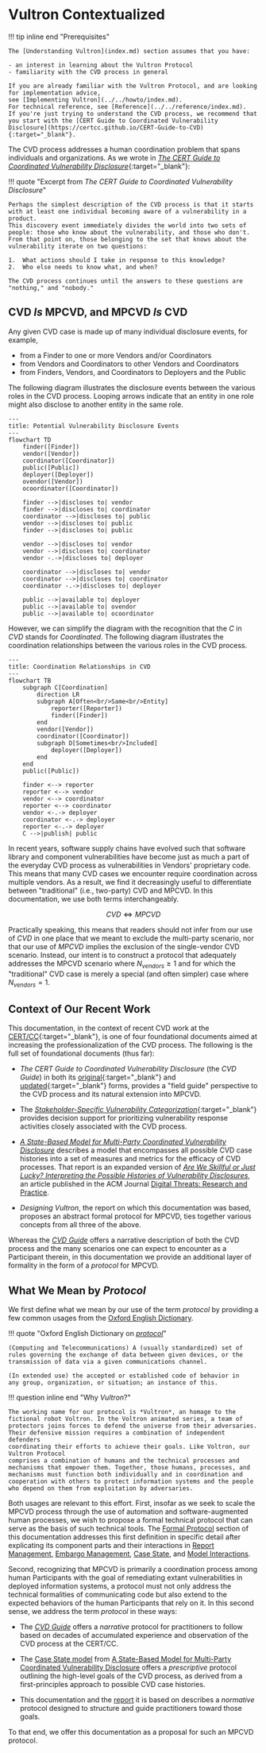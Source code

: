 # Vultron Contextualized

!!! tip inline end "Prerequisites"

    The [Understanding Vultron](index.md) section assumes that you have:
    
    - an interest in learning about the Vultron Protocol
    - familiarity with the CVD process in general

    If you are already familiar with the Vultron Protocol, and are looking for implementation advice, 
    see [Implementing Vultron](../../howto/index.md).
    For technical reference, see [Reference](../../reference/index.md).
    If you're just trying to understand the CVD process, we recommend that you start with the [CERT Guide to Coordinated Vulnerability Disclosure](https://certcc.github.io/CERT-Guide-to-CVD){:target="_blank"}.

The CVD process
addresses a human coordination problem that spans individuals and
organizations. As we wrote in [*The CERT* *Guide to Coordinated
Vulnerability Disclosure*](https://certcc.github.io/CERT-Guide-to-CVD){:target="_blank"}:

!!! quote "Excerpt from *The CERT Guide to Coordinated Vulnerability Disclosure*"

    Perhaps the simplest description of the CVD process is that it starts with at least one individual becoming aware of a vulnerability in a product.
    This discovery event immediately divides the world into two sets of people: those who know about the vulnerability, and those who don't.
    From that point on, those belonging to the set that knows about the vulnerability iterate on two questions:

    1.  What actions should I take in response to this knowledge?
    2.  Who else needs to know what, and when?
    
    The CVD process continues until the answers to these questions are "nothing," and "nobody."

## CVD *Is* MPCVD, and MPCVD *Is* CVD

Any given CVD case is made up of many individual disclosure events, for example,

- from a Finder to one or more Vendors and/or Coordinators
- from Vendors and Coordinators to other Vendors and Coordinators
- from Finders, Vendors, and Coordinators to Deployers and the Public

The following diagram illustrates the disclosure events between the various roles in the CVD process.
Looping arrows indicate that an entity in one role might also disclose to another entity in the same role.

```mermaid
---
title: Potential Vulnerability Disclosure Events
---
flowchart TD
    finder([Finder])
    vendor([Vendor])
    coordinator([Coordinator])
    public([Public])
    deployer([Deployer])
    ovendor([Vendor])
    ocoordinator([Coordinator])
    
    finder -->|discloses to| vendor
    finder -->|discloses to| coordinator
    coordinator -->|discloses to| public
    vendor -->|discloses to| public
    finder -->|discloses to| public
    
    vendor -->|discloses to| vendor
    vendor -->|discloses to| coordinator
    vendor -.->|discloses to| deployer

    coordinator -->|discloses to| vendor
    coordinator -->|discloses to| coordinator
    coordinator -.->|discloses to| deployer
    
    public -->|available to| deployer
    public -->|available to| ovendor
    public -->|available to| ocoordinator
```

However, we can simplify the diagram with the recognition that the *C* in *CVD* stands for *Coordinated*.
The following diagram illustrates the coordination relationships between the various roles in the CVD process.

```mermaid
---
title: Coordination Relationships in CVD
---
flowchart TB
    subgraph C[Coordination]
        direction LR
        subgraph A[Often<br/>Same<br/>Entity]
            reporter([Reporter])
            finder([Finder])
        end
        vendor([Vendor])
        coordinator([Coordinator])
        subgraph D[Sometimes<br/>Included]
            deployer([Deployer])
        end
    end
    public([Public])
    
    finder <--> reporter
    reporter <--> vendor
    vendor <--> coordinator
    reporter <--> coordinator
    vendor <-.-> deployer
    coordinator <-.-> deployer
    reporter <-.-> deployer
    C -->|publish| public
```

In recent years, software supply chains have evolved such that software library and component vulnerabilities have
become just as much a part of the everyday CVD process as vulnerabilities in Vendors' proprietary code.
This means that many CVD cases we encounter require coordination across multiple vendors.
As a result, we find it decreasingly useful to differentiate between "traditional" (i.e., two-party) CVD and MPCVD.
In this documentation, we use both terms interchangeably.

$$CVD \iff MPCVD$$

Practically speaking, this means that readers should not infer from our use of *CVD* in one place that we meant to
exclude the multi-party scenario, nor that our use of *MPCVD* implies the exclusion of the single-vendor CVD scenario.
Instead, our intent is to construct a protocol that adequately addresses the MPCVD scenario where
$N_{vendors} \geq 1$
and for which the "traditional" CVD case is merely a special (and often simpler) case where
$N_{vendors} = 1$.

## Context of Our Recent Work

This documentation, in the context of recent CVD work at the
[CERT/CC](https://www.sei.cmu.edu/about/divisions/cert/index.cfm){:target="_blank"},
is one of four foundational documents aimed at increasing the
professionalization of the CVD process. The following is the full set of
foundational documents (thus far):

- *The CERT Guide to Coordinated Vulnerability Disclosure* (the
    *CVD Guide*) in both its [original](https://resources.sei.cmu.edu/library/asset-view.cfm?assetid=503330){:target="_blank"}
    and [updated](https://certcc.github.io/CERT-Guide-to-CVD){:target="_blank"} forms, provides a "field guide" perspective to the
    CVD process and its natural extension into MPCVD.

- The [*Stakeholder-Specific Vulnerability Categorization*](https://github.com/CERTCC/SSVC){:target="_blank"}
    provides decision support for prioritizing vulnerability response activities
    closely associated with the CVD process.

- [*A State-Based Model for Multi-Party Coordinated Vulnerability Disclosure*](https://resources.sei.cmu.edu/library/asset-view.cfm?assetid=735513)
    describes a model that encompasses all possible CVD case histories into a set of measures and metrics for the
    efficacy of CVD processes. That report is an expanded version of [*Are We Skillful or Just Lucky? Interpreting the Possible
    Histories of Vulnerability Disclosures*](https://dl.acm.org/doi/10.1145/3477431), an article published in the ACM Journal [Digital Threats: Research and Practice](https://dl.acm.org/journal/dtrap).

- *Designing Vultron*, the report on which this documentation was based, proposes an abstract formal protocol for
    MPCVD, ties together various concepts from all three of the above.

Whereas the [*CVD Guide*](https://certcc.github.io/CERT-Guide-to-CVD) offers a narrative description of both the CVD
process and the many scenarios one can expect to encounter as a Participant therein, in this documentation we provide an
additional layer of formality in the form of a *protocol* for MPCVD.

## What We Mean by *Protocol*

We first define what we mean by our use of the term *protocol* by
providing a few common usages from the [Oxford English Dictionary](https://www.oed.com/).

!!! quote "Oxford English Dictionary on [*protocol*](https://www.oed.com/dictionary/protocol_n?tab=meaning_and_use)"
  
    (Computing and Telecommunications) A (usually standardized) set of
    rules governing the exchange of data between given devices, or the
    transmission of data via a given communications channel.

    (In extended use) the accepted or established code of behavior in
    any group, organization, or situation; an instance of this.

!!! question inline end "Why *Vultron*?"

    The working name for our protocol is *Vultron*, an homage to the
    fictional robot Voltron. In the Voltron animated series, a team of
    protectors joins forces to defend the universe from their adversaries.
    Their defensive mission requires a combination of independent defenders
    coordinating their efforts to achieve their goals. Like Voltron, our
    Vultron Protocol
    comprises a combination of humans and the technical processes and
    mechanisms that empower them. Together, those humans, processes, and
    mechanisms must function both individually and in coordination and
    cooperation with others to protect information systems and the people
    who depend on them from exploitation by adversaries.

Both usages are relevant to this effort.
First, insofar as we seek to scale the MPCVD process through the use of automation and software-augmented human
processes, we wish to propose a formal technical protocol that can serve as the basis of such technical tools.
The [Formal Protocol](../../reference/formal_protocol/index.md) section of this documentation addresses this first definition in
specific detail after explicating its component parts and their interactions in
[Report Management](../process_models/rm/index.md), [Embargo Management](../process_models/em/index.md), [Case State](../process_models/cs/index.md),
and [Model Interactions](../process_models/model_interactions/index.md).

Second, recognizing that MPCVD is primarily a coordination process among
human Participants with the goal of remediating extant vulnerabilities
in deployed information systems, a protocol must not only address the
technical formalities of communicating code but also extend to the
expected behaviors of the human Participants that rely on it. In this
second sense, we address the term *protocol* in these ways:

- The [*CVD Guide*](https://certcc.github.io/CERT-Guide-to-CVD)
    offers a *narrative* protocol for practitioners to follow based on
    decades of accumulated experience and observation of the
    CVD process at the CERT/CC.

- The [Case State model](../process_models/cs/index.md) from [A State-Based Model for Multi-Party Coordinated Vulnerability Disclosure](https://resources.sei.cmu.edu/library/asset-view.cfm?assetid=735513)
    offers a *prescriptive* protocol outlining the high-level goals of the CVD process, as derived from a first-principles approach to possible
    CVD case histories.

- This documentation and the [report](https://resources.sei.cmu.edu/library/asset-view.cfm?assetid=887198) it is based
    on describes a *normative* protocol designed to structure and guide practitioners toward those goals.

To that end, we offer this documentation as a proposal for such an MPCVD protocol.
